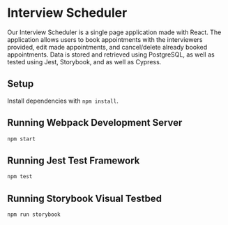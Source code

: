# Interview Scheduler

Our Interview Scheduler is a single page application made with React. The application allows users to book appointments with the interviewers provided, edit made appointments, and cancel/delete already booked appointments. Data is stored and retrieved using PostgreSQL, as well as tested using Jest, Storybook, and as well as Cypress.

## Setup

Install dependencies with `npm install`.

## Running Webpack Development Server

```sh
npm start
```

## Running Jest Test Framework

```sh
npm test
```

## Running Storybook Visual Testbed

```sh
npm run storybook
```
